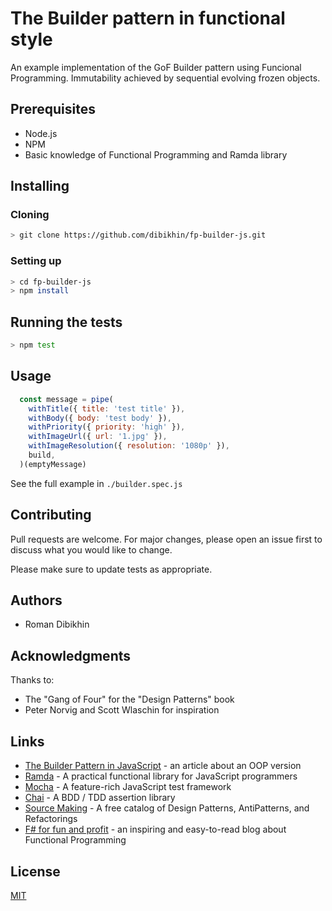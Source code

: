 # The Builder pattern in functional style

An example implementation of the GoF Builder pattern using Funcional Programming. Immutability achieved by sequential evolving frozen objects.

## Prerequisites
- Node.js
- NPM
- Basic knowledge of Functional Programming and Ramda library

## Installing

### Cloning

```bash
> git clone https://github.com/dibikhin/fp-builder-js.git
```

### Setting up

```bash
> cd fp-builder-js
> npm install
```

## Running the tests

```bash
> npm test
```

## Usage

```javascript
  const message = pipe(
    withTitle({ title: 'test title' }),
    withBody({ body: 'test body' }),
    withPriority({ priority: 'high' }),
    withImageUrl({ url: '1.jpg' }),
    withImageResolution({ resolution: '1080p' }),
    build,
  )(emptyMessage)

```

See the full example in `./builder.spec.js`

## Contributing
Pull requests are welcome. For major changes, please open an issue first to discuss what you would like to change.

Please make sure to update tests as appropriate.

## Authors
- Roman Dibikhin

## Acknowledgments
Thanks to:
- The "Gang of Four" for the "Design Patterns" book
- Peter Norvig and Scott Wlaschin for inspiration

## Links
- [The Builder Pattern in JavaScript](https://medium.com/better-programming/the-builder-pattern-in-javascript-6f3d85c3ae4a) - an article about an OOP version
- [Ramda](https://ramdajs.com) - A practical functional library for JavaScript programmers
- [Mocha](https://mochajs.org) - A feature-rich JavaScript test framework 
- [Chai](https://www.chaijs.com) - A BDD / TDD assertion library
- [Source Making](https://sourcemaking.com) - A free catalog of Design Patterns, AntiPatterns, and Refactorings
- [F# for fun and profit](https://fsharpforfunandprofit.com) - an inspiring and easy-to-read blog about Functional Programming

## License
[MIT](LICENSE)
